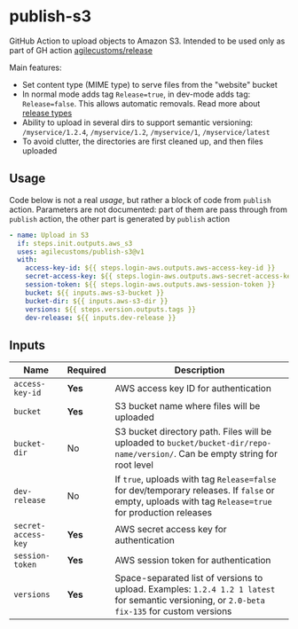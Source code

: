 # publish-s3

GitHub Action to upload objects to Amazon S3.
Intended to be used only as part of GH action [agilecustoms/release](https://github.com/agilecustoms/release)

Main features:
- Set content type (MIME type) to serve files from the "website" bucket
- In normal mode adds tag `Release=true`, in dev-mode adds tag: `Release=false`. This allows automatic removals.
Read more about [release types](https://github.com/agilecustoms/release/blob/main/docs/release-types.md)
- Ability to upload in several dirs to support semantic versioning: `/myservice/1.2.4`, `/myservice/1.2`, `/myservice/1`, `/myservice/latest`
- To avoid clutter, the directories are first cleaned up, and then files uploaded

## Usage

Code below is not a real _usage_, but rather a block of code from `publish` action.
Parameters are not documented: part of them are pass through from `publish` action, the other part is generated by `publish` action
```yaml
- name: Upload in S3
  if: steps.init.outputs.aws_s3
  uses: agilecustoms/publish-s3@v1
  with:
    access-key-id: ${{ steps.login-aws.outputs.aws-access-key-id }}
    secret-access-key: ${{ steps.login-aws.outputs.aws-secret-access-key }}
    session-token: ${{ steps.login-aws.outputs.aws-session-token }}
    bucket: ${{ inputs.aws-s3-bucket }}
    bucket-dir: ${{ inputs.aws-s3-dir }}
    versions: ${{ steps.version.outputs.tags }}
    dev-release: ${{ inputs.dev-release }}
```

## Inputs

| Name                | Required | Description                                                                                                                                          |
|---------------------|----------|------------------------------------------------------------------------------------------------------------------------------------------------------|
| `access-key-id`     | **Yes**  | AWS access key ID for authentication                                                                                                                 |
| `bucket`            | **Yes**  | S3 bucket name where files will be uploaded                                                                                                          |
| `bucket-dir`        | No       | S3 bucket directory path. Files will be uploaded to `bucket/bucket-dir/repo-name/version/`. Can be empty string for root level                       |
| `dev-release`       | No       | If `true`, uploads with tag `Release=false` for dev/temporary releases. If `false` or empty, uploads with tag `Release=true` for production releases |
| `secret-access-key` | **Yes**  | AWS secret access key for authentication                                                                                                             |
| `session-token`     | **Yes**  | AWS session token for authentication                                                                                                                 |
| `versions`          | **Yes**  | Space-separated list of versions to upload. Examples: `1.2.4 1.2 1 latest` for semantic versioning, or `2.0-beta` `fix-135` for custom versions      |
